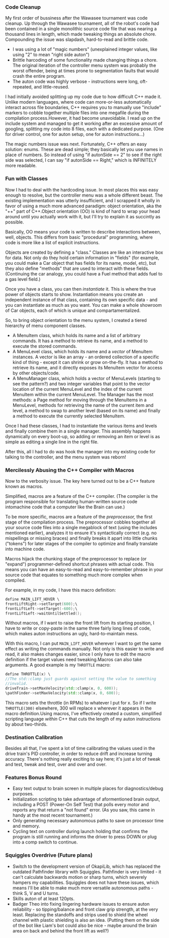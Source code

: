 ### Code Cleanup
My first order of bussiness after the Wawasee tournament was code cleanup. Up through the Wawasee tournament, all of the robot's code had been contained in a single monolithic source code file that was nearing a thousand lines in length, which made tweaking things an absolute chore. Compounding the issue was slapdash, hard-to-read and brittle code. 
- I was using a lot of "magic numbers" (unexplained integer values, like using "2" to mean "right side auton") 
- Brittle harcoding of some functionality made changing things a chore. The original iteration of the controller menu system was probably the worst offender, being at times prone to segmentation faults that would crash the entire program.
- The auton code was highly verbose - instructions were long, oft-repeated, and little-reused.

I had initially avoided splitting up my code due to how difficult C++ made it. Unlike modern languages, where code can more-or-less automatically interact across file boundaries, C++ requires you to manually use "include" markers to cobble together multiple files into one megafile during the compilation process.However, it had become unavoidable. I read up on the include system and managed to get it working after an excessive amount of googling, splitting my code into 8 files, each with a dedicated purpose. (One for driver control, one for auton setup, one for auton instructions...)

The magic numbers issue was next. Fortunately, C++ offers an easy solution: enums. These are dead simple; they basically let you use names in place of numbers. So instead of using "if autonSide == 2" to see if the right side was selected, I can say "if autonSide == Right," which is INFINITELY more readable.

### Fun with Classes
Now I had to deal with the hardcoding issue. In most places this was easy enough to resolve, but the controller menu was a whole different beast. The existing implementation was utterly insufficient, and I scrapped it wholly in favor of using a much more advanced paradigm: object orientation, aka the "++" part of C++.Object orientation (OO) is kind of hard to wrap your head around until you actually work with it, but I'll try to explain it as succintly as possible.

Basically, OO means your code is written to describe interactions between, well, objects. This differs from basic "procedural" programming, where code is more like a list of explicit instructions.

Objects are created by defining a "class." Classes are like an interactive box for data. Not only do they hold certain information in "fields" (for example, you could make a Car object that has fields for its name, model, etc), but they also define "methods" that are used to interact with these fields. (Continuing the car analogy, you could have a Fuel method that adds fuel to a gas level field.) 

Once you have a class, you can then *instantiate* it. This is where the true power of objects starts to show. Instantiation means you create an independent instance of that class, containing its own specific data - and you can instantiate as much as you want. You can make a whole showroom of Car objects, each of which is unique and compartamentalized.

So, to bring object orientation to the menu system, I created a tiered hierarchy of menu component classes.
- A MenuItem class, which holds its name and a list of arbitrary commands. It has a method to retrieve its name, and a method to execute the stored commands.
- A MenuLevel class, which holds its name and a *vector* of MenuItem instances. A vector is like an array - an ordered collection of a specific kind of thing - except it can shrink or grow on-the-fly. It has a method to retrieve its name, and it directly exposes its MenuItem vector for access by other objects/code.
- A MenuManager class, which holds a vector of MenuLevels (starting to see the pattern?) and two integer variables that point to the vector location of the current MenuLevel and the index of the current MenuItem within the current MenuLevel. The Manager has the most methods: a Page method for moving through the MenuItems in a MenuLevel, methods for retrieving the name of the current item and level, a method to swap to another level (based on its name) and finally a method to execute the currently selected MenuItem.

Once I had these classes, I had to instantiate the various items and levels and finally combine them in a single manager. This assembly happens dynamically on every boot-up, so adding or removing an item or level is as simple as editing a single line in the right file.

After this, all I had to do was hook the manager into my existing code for talking to the controller, and the menu system was reborn!

### Mercilessly Abusing the C++ Compiler with Macros
Now to the verbosity issue. The key here turned out to be a C++ feature known as macros.

Simplified, macros are a feature of the C++ compiler. (The compiler is the program responsible for translating human-written source code intomachine code that a computer like the Brain can use.) 

To be more specific, macros are a feature of the *preprocessor,* the first stage of the compilation process. The preprocessor cobbles together all your source code files into a single megablock of text (using the includes mentioned earlier), analyzes it to ensure it's syntactically correct (e.g. no mispellings or missing braces) and finally breaks it apart into little chunks ("tokens") for later stages of the compiler to optimize and finally translate into machine code.

Macros hijack the chunking stage of the preprocessor to replace (or "expand") programmer-defined shortcut phrases with actual code. This means you can have an easy-to-read and easy-to-remember phrase in your source code that equates to something much more complex when compiled.

For example, in my code, I have this macro definition:
```cpp
define MAIN_LIFT_HOVER \
frontLiftRight->setTarget(600);\
frontLiftLeft->setTarget(-600);\
frontLiftLeft->waitUntilSettled();
```
Without macros, if I want to raise the front lift from its starting position, I have to write or copy-paste in the same three fairly long lines of code, which makes auton instructions an ugly, hard-to-maintain mess.

With this macro, I can put `MAIN_LIFT_HOVER` wherever I want to get the same effect as writing the commands manually. Not only is this easier to write and read, it also makes changes easier, since I only have to edit the macro definition if the target values need tweaking.Macros can also take arguments. A good example is my `THROTTLE` macro:
```cpp
define THROTTLE(x) \
//The std::clamp just guards against setting the value to something 
//invalid.
driveTrain->setMaxVelocity(std::clamp(x, 0, 600)); 
\pathFinder->setMaxVelocity(std::clamp(x, 0, 600));
```
This macro sets the throttle (in RPMs) to whatever I put for x. So if I write `THROTTLE(300)` elsewhere, 300 will replace x wherever it appears in the macro definition.Using macros, I've effectively created a custom, simplified scripting language *within* C++ that cuts the length of my auton instructions by about two-thirds.

### Destination Calibration
Besides all that, I've spent a lot of time calibrating the values used in the drive train's PID controller, in order to reduce drift and increase turning accuracy. There's nothing really exciting to say here; it's just a lot of tweak and test, tweak and test, over and over and over.

### Features Bonus Round 
- Easy text output to brain screen in multiple places for diagnostics/debug purposes.
- Initialization scripting to take advantage of aformentioned brain output, including a POST (Power-On Self Test) that polls every motor and reports any that return a "not found" error. (As you saw, this came in handy at the most recent tournament.)
- Only generating necessary autonomous paths to save on processor time and memory.
- Cycling text on controller during launch holding that confirms the program is still running and informs the driver to press DOWN or plug into a comp switch to continue.

### Squiggles Overdrive (Future plans)
- Switch to the development version of OkapiLib, which has replaced the outdated Pathfinder library with Squiggles. Pathfinder is very limited - it can't calculate backwards motion or sharp turns, which severely hampers my capabilities. Squiggles does not have these issues, which means I'll be able to make much more versatile autonomous paths - think S, V and U turns.
- Skills auton of at least 120pts.
- Badger Theo into fixing lingering hardware issues to ensure auton reliability - so tipping/balance and front claw grip strength, at the very least. Replacing the standoffs and strips used to shield the wheel channel with plastic shielding is also an idea. (Putting them on the side of the bot like Liam's bot could also be nice - maybe around the brain area on back and behind the front lift as well?)
